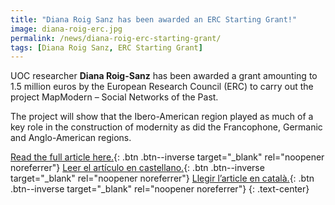 ```yaml
---
title: "Diana Roig Sanz has been awarded an ERC Starting Grant!"
image: diana-roig-erc.jpg
permalink: /news/diana-roig-erc-starting-grant/
tags: [Diana Roig Sanz, ERC Starting Grant]
---
```

UOC researcher **Diana Roig-Sanz** has been awarded a grant amounting to 1.5 million euros by the European Research Council (ERC) to carry out the project MapModern – Social Networks of the Past.

The project will show that the Ibero-American region played as much of a key role in the construction of modernity as did the Francophone, Germanic and Anglo-American regions.


[Read the full article here.](https://www.uoc.edu/portal/en/news/actualitat/2018/251-history-modernity.html){: .btn .btn--inverse target="_blank" rel="noopener noreferrer"} [Leer el artículo en castellano.](https://www.uoc.edu/portal/es/news/actualitat/2018/251-historia-modernidad.html){: .btn .btn--inverse target="_blank" rel="noopener noreferrer"} [Llegir l’article en català.](https://www.uoc.edu/portal/ca/news/actualitat/2018/251-historia-modernitat.html){: .btn .btn--inverse target="_blank" rel="noopener noreferrer"}
{: .text-center}

